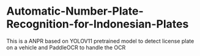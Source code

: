 # Automatic-Number-Plate-Recognition-for-Indonesian-Plates

This is a ANPR based on YOLOV11 pretrained model to detect license plate on a vehicle and PaddleOCR to handle the OCR
